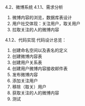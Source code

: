 4.2、微博系统
4.1.1、需求分析
1) 微博内容的浏览，数据库表设计
2) 用户社交体现：关注用户，取关用户
3) 拉取关注的人的微博内容

4.1.2、代码实现
代码设计总览：
1) 创建命名空间以及表名的定义
2) 创建微博内容表
3) 创建用户关系表
4) 创建用户微博内容接收邮件表
5) 发布微博内容
6) 添加关注用户
7) 移除（取关）用户
8) 获取关注的人的微博内容
9) 测试